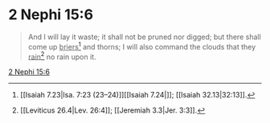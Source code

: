 # 2 Nephi 15:6

> And I will lay it waste; it shall not be pruned nor digged; but there shall come up <u>briers</u>[^a] and thorns; I will also command the clouds that they <u>rain</u>[^b] no rain upon it.

[2 Nephi 15:6](https://www.churchofjesuschrist.org/study/scriptures/bofm/2-ne/15?lang=eng&id=p6#p6)


[^a]: [[Isaiah 7.23|Isa. 7:23 (23–24)]][[Isaiah 7.24|]]; [[Isaiah 32.13|32:13]].  
[^b]: [[Leviticus 26.4|Lev. 26:4]]; [[Jeremiah 3.3|Jer. 3:3]].  
